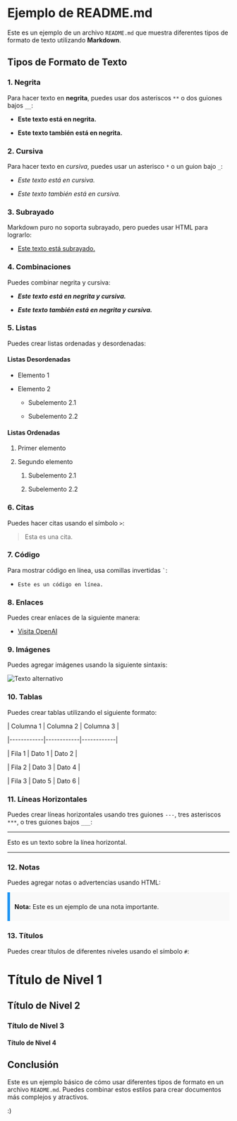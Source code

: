# Ejemplo de README.md


Este es un ejemplo de un archivo `README.md` que muestra diferentes tipos de formato de texto utilizando **Markdown**.


## Tipos de Formato de Texto
  

### 1. Negrita

Para hacer texto en **negrita**, puedes usar dos asteriscos `**` o dos guiones bajos `__`:

- **Este texto está en negrita.**

- __Este texto también está en negrita.__


### 2. Cursiva

Para hacer texto en *cursiva*, puedes usar un asterisco `*` o un guion bajo `_`:

- *Este texto está en cursiva.*

- _Este texto también está en cursiva._


### 3. Subrayado

Markdown puro no soporta subrayado, pero puedes usar HTML para lograrlo:

- <u>Este texto está subrayado.</u>


### 4. Combinaciones

Puedes combinar negrita y cursiva:

- ***Este texto está en negrita y cursiva.***

- __*Este texto también está en negrita y cursiva.*__


### 5. Listas

Puedes crear listas ordenadas y desordenadas:


#### Listas Desordenadas

- Elemento 1

- Elemento 2

    - Subelemento 2.1

    - Subelemento 2.2


#### Listas Ordenadas

1. Primer elemento

2. Segundo elemento

    1. Subelemento 2.1

    2. Subelemento 2.2


### 6. Citas

Puedes hacer citas usando el símbolo `>`:

> Esta es una cita.


### 7. Código

Para mostrar código en línea, usa comillas invertidas `` ` ``:

- `Este es un código en línea.`

### 8. Enlaces

Puedes crear enlaces de la siguiente manera:

- [Visita OpenAI](https://www.openai.com)


### 9. Imágenes

Puedes agregar imágenes usando la siguiente sintaxis:

![Texto alternativo](URL_de_la_imagen)


### 10. Tablas

Puedes crear tablas utilizando el siguiente formato:


| Columna 1 | Columna 2 | Columna 3 |

|------------|------------|------------|

| Fila 1     | Dato 1    | Dato 2    |

| Fila 2     | Dato 3    | Dato 4    |

| Fila 3     | Dato 5    | Dato 6    |


### 11. Líneas Horizontales

Puedes crear líneas horizontales usando tres guiones `---`, tres asteriscos `***`, o tres guiones bajos `___`:

---

Esto es un texto sobre la línea horizontal.

---


### 12. Notas

Puedes agregar notas o advertencias usando HTML:

<div style="background-color: #f9f9f9; border-left: 6px solid #2196F3; padding: 10px;">

<strong>Nota:</strong> Este es un ejemplo de una nota importante.

</div>


### 13. Títulos

Puedes crear títulos de diferentes niveles usando el símbolo `#`:

# Título de Nivel 1

## Título de Nivel 2

### Título de Nivel 3

#### Título de Nivel 4


## Conclusión

Este es un ejemplo básico de cómo usar diferentes tipos de formato en un archivo `README.md`. Puedes combinar estos estilos para crear documentos más complejos y atractivos.

:)